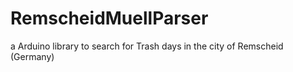 # RemscheidMuellParser
a Arduino library to search for Trash days in the city of Remscheid (Germany)
